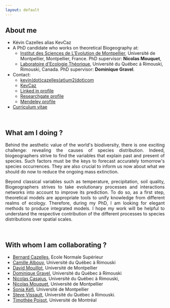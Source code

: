```yaml
---
layout: default
---
```



## About me

- Kévin Cazelles alias KevCaz
- A PhD candidate who works on theoretical Biogeography at:
    - [Institut des Sciences de L'Evolution de Montpellier](http://www.isem.univ-montp2.fr), Université de Montpellier, Montpellier, France. PhD supervisor: **Nicolas Mouquet**,
    - [Laboratoire d'Ecologie Théorique](http://chaire-eec.uqar.ca), Université du Québec à Rimouski, Rimouski, Canada. PhD supervisor: **Dominique Gravel**.
- Contact:
  - <i class="fa fa-envelope"></i> [kevin(dot)cazelles(at)um2(dot)com](mailto:kevin.cazelles@um2.fr)
  - <i class="fa fa-github"></i> [KevCaz](https://github.com/KevCaz)
  - <i class="fa fa-linkedin"></i> [Linked in profile](https://www.linkedin.com/in/kevin-cazelles-51552283)
  - <i class="ai ai-researchgate-square fa-3x"></i> [Researchgate profile](https://www.researchgate.net/profile/Kevin_Cazelles)
  - <i class="ai ai-mendeley-square fa-3x"></i> [Mendeley profile](https://www.mendeley.com/profiles/kevin-cazelles/)
- [Curriculum vitae]({{site.baseurl}}/assets/CVKC.pdf) [<i class="fa fa-download"></i>]({{site.baseurl}}/assets/CVKC.zip)

<br>

## What am I doing ?

<p style='text-align: justify;'>
  Behind the aesthetic value of the world's biodiversity, there is one exciting challenge: revealing the causes of species distribution.
  Indeed, biogeographers strive to find the variables that explain past and present of species.
  Such factors must be the keys to forecast accurately tomorrow's species occurrences.
  They are also crucial to inform us now about what we should do now to reduce the ongoing mass extinction.
</p>
<p style='text-align: justify;'>
  Beyond classical variables such as temperature, precipitation, soil quality, Biogeographers strives to take evolutionary processes and interactions networks into account to improve its prediction. To do so, as a first step, theoretical models are appropriate tools to unify knowledge from different realms of ecology. Therefore, during my PhD, I am looking for elegant methods to produce integrated models. I hope my work will be helpful to understand the respective contribution of the different processes to species distributions over spatial scales.
</p>

<br>

## With whom I am collaborating ?

*   [Bernard Cazelles](http://www.biologie.ens.fr/~cazelles/bernard/Welcome.html), Ecole Normale Supérieur
*   [Camille Albouy](http://albouycamille.free.fr/), Université du Québec à Rimouski
*   [David Mouillot](http://albouycamille.free.fr/), Université de Montpellier
*   [Dominique Gravel](http://chaire-eec.uqar.ca/), Université du Québec à Rimouski
*   [Nicolas Casajus](http://nicolascasajus.fr), Université du Québec à Rimouski,
*   [Nicolas Mouquet](http://www.eec.univ-montp2.fr/people/nicolas-mouquet/), Université de Montpellier
*   [Sonia Kéfi](http://sonia.kefi.fr), Université de Montpellier
*   [Steve Vissault](http://www.steve-vissault.me), Université du Québec à Rimouski.
*   [Timothée Poisot](http://poisotlab.io), Université de Montréal
